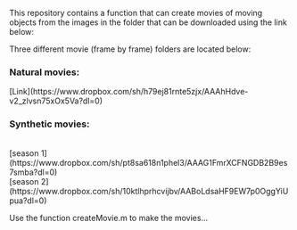 This repository contains a function that can create movies of moving objects from the images in the folder that can be downloaded using the link below:

Three different movie (frame by frame) folders are located below:

<h3>Natural movies:</h3> [Link](https://www.dropbox.com/sh/h79ej81rnte5zjx/AAAhHdve-v2_zlvsn75xOx5Va?dl=0)

<br>
<h3>Synthetic movies:</h3>
<br>
[season 1](https://www.dropbox.com/sh/pt8sa618n1phel3/AAAG1FmrXCFNGDB2B9es7smba?dl=0)
<br>
[season 2](https://www.dropbox.com/sh/10ktlhprhcvijbv/AABoLdsaHF9EW7p0OggYiUpua?dl=0)

Use the function createMovie.m to make the movies...
